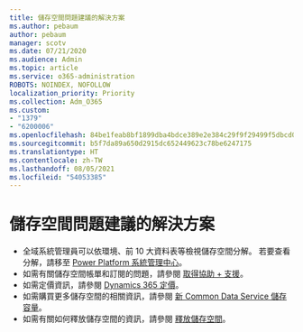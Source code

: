 ```yaml
---
title: 儲存空間問題建議的解決方案
ms.author: pebaum
author: pebaum
manager: scotv
ms.date: 07/21/2020
ms.audience: Admin
ms.topic: article
ms.service: o365-administration
ROBOTS: NOINDEX, NOFOLLOW
localization_priority: Priority
ms.collection: Adm_O365
ms.custom:
- "1379"
- "6200006"
ms.openlocfilehash: 84be1feab8bf1899dba4bdce389e2e384c29f9f29499f5dbcd0889b014eb1676
ms.sourcegitcommit: b5f7da89a650d2915dc652449623c78be6247175
ms.translationtype: HT
ms.contentlocale: zh-TW
ms.lasthandoff: 08/05/2021
ms.locfileid: "54053385"
---
```

# <a name="recommended-solutions-for-storage-issues"></a>儲存空間問題建議的解決方案

- 全域系統管理員可以依環境、前 10 大資料表等檢視儲存空間分解。 若要查看分解，請移至 [Power Platform 系統管理中心](https://admin.powerplatform.microsoft.com/analytics/d365ce)。 
- 如需有關儲存空間帳單和訂閱的問題，請參閱 [取得協助 + 支援](https://docs.microsoft.com/dynamics365/customer-engagement/admin/contact-information-microsoft-dynamics-365-online-billing-support)。
- 如需定價資訊，請參閱 [Dynamics 365 定價](https://dynamics.microsoft.com/pricing/)。
- 如需購買更多儲存空間的相關資訊，請參閱 [新 Common Data Service 儲存容量](https://go.microsoft.com/fwlink/p/?linkid=2010782)。
- 如需有關如何釋放儲存空間的資訊，請參閱 [釋放儲存空間](https://go.microsoft.com/fwlink/p/?linkid=2011105)。